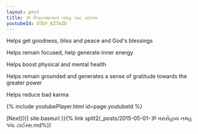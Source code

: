 ```yaml
---
layout: post
title: ૐ નિવૃતઆત્માને નમહ ૧૦૮ ટાઈમ્સ
youtubeId: O7bY_EZ7oZU
---
```

 
 
Helps get goodness, bliss and peace and God's blessings
 
Helps remain focused, help generate inner energy 
 
Helps boost physical and mental health 
 
Helps remain grounded and generates a sense of gratitude towards the greater power 
 
Helps reduce bad karma
 
 
 
 


{% include youtubePlayer.html id=page.youtubeId %}
 
[Next]({{ site.baseurl }}{% link  split2/_posts/2015-05-01-ૐ વરારોહાય નમહ ૧૦૮ ટાઈમ્સ.md%})
 
